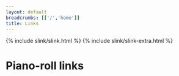 ```yaml
---
layout: default
breadcrumbs: [['/','home']]
title: Links
---
```


<script src="slink.js"></script>
<link rel="stylesheet" href="slink.css">
<link rel="stylesheet" href="slink-extra.css">

{% include slink/slink.html %}
{% include slink/slink-extra.html %}


<h1> Piano-roll links </h1>

<div class="slink-search"></div>
<div id="#categories" class="slink" title="links.aton"></div>


